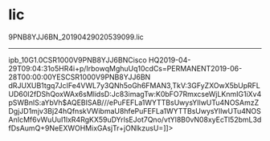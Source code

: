 # lic

9PNB8YJJ6BN_20190429020539099.lic

---
<?xml version="1.0" encoding="UTF-8"?><CISCO_WT_ARTIFACTS version="1.0"><CISCO_WT_LICENSE version="1.0"><FEATURE_NAME>ipb_10G</FEATURE_NAME><FEATURE_VERSION>1.0</FEATURE_VERSION><UDI><PID>CSR1000V</PID><SN>9PNB8YJJ6BN</SN></UDI><SOURCE>Cisco HQ</SOURCE><CREATE_DATE>2019-04-29T09:04:31</CREATE_DATE><LICENSE_LINE_HASH hashAlgo="SHA1">o5HR4i+p/IrbowqMghuUq10cdCs=</LICENSE_LINE_HASH><TYPE>PERMANENT</TYPE><EXPIRATION><END_DATE>2019-06-28T00:00:00</END_DATE></EXPIRATION><EULA>YES</EULA><LICENSE_LINE><![CDATA[12 ipb_10G 1.0 LONG NORMAL STANDALONE EXCL INFINITE_KEYS INFINITE_KEYS NEVER 28 JUN 2019 0 NiL SLM_CODE CL_ND_LCK NiL *1GXVF2XL7QJMYHC400 NiL NiL NiL 5_MINS <UDI><PID>CSR1000V</PID><SN>9PNB8YJJ6BN</SN></UDI><T></T> dRJUXUB1tgq7JcIFe4VWL7y3QNh5oGh6FMAN3,TkV:3GFyZXOwX5bUpRFLUD60I2fDShQoxWAx6sMlidsD:Jc83imagTw:K0bFO7RmxcseWjLKnmIG1iXv4pSWBnlS:aYbVh$<WLC>AQEBISAB///ePuFEFLa1WYTTBsUwysYIlwUTu4NOSAmzZDgjJD1mjv3Bj24hQfnskVWibmaU8hfePuFEFLa1WYTTBsUwysYIlwUTu4NOSAnIcMf6vWuUuI1lxR4RgKX59uDYrlsEJot7Qno/vtYl8B0vN08xyEcTl52bmL3dfDsAumQ+9NeEXWOHMixGAsjTr+jONlkzusU=</WLC>]]></LICENSE_LINE><USER_MODIFIABLE_COMMENT fieldRestrictions="Max 99 ASCII characters in length."></USER_MODIFIABLE_COMMENT></CISCO_WT_LICENSE></CISCO_WT_ARTIFACTS>

